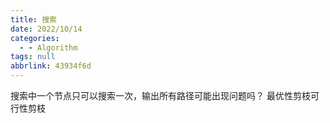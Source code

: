 ```yaml
---
title: 搜索
date: 2022/10/14
categories:
  - - Algorithm
tags: null
abbrlink: 43934f6d
---
```



搜索中一个节点只可以搜索一次，输出所有路径可能出现问题吗？
最优性剪枝可行性剪枝